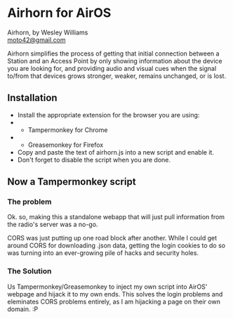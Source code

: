 # Airhorn for AirOS
Airhorn, by Wesley Williams<br>
moto42@gmail.com

Airhorn simplifies the process of getting that initial connection between a
Station and an Access Point by only showing information about the device you
are looking for, and providing audio and visual cues when the signal to/from
that devices grows stronger, weaker, remains unchanged, or is lost.

## Installation
* Install the appropriate extension for the browser you are using:
* * Tampermonkey for Chrome
* * Greasemonkey for Firefox
* Copy and paste the text of airhorn.js into a new script and enable it.
* Don't forget to disable the script when you are done.

## Now a Tampermonkey script
### The problem
Ok. so, making this a standalone webapp that will just pull information from
the radio's server was a no-go.

CORS was just putting up one road block after another. While I could get around
CORS for downloading .json data, getting the login cookies to do so was turning
into an ever-growing pile of hacks and security holes.

### The Solution
Us Tampermonkey/Greasemonkey to inject my own script into AirOS' webpage and
hijack it to my own ends. This solves the login problems and eleminates CORS
problems entirely, as I am hijacking a page on their own domain. :P
